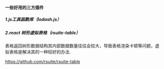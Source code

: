 #### 一些好用的三方插件

##### 1.js工具函数库（lodash.js）

##### 2.react 树形虚拟表格（rsuite-table）

表格返回树形数据结构其内部数据数量往往会较大，导致表格渲染卡顿等问题，虚拟表格是解决其的一种较好的办法.

https://github.com/rsuite/rsuite-table